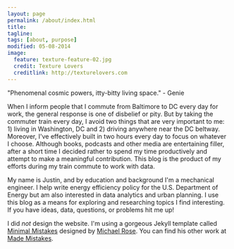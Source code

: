 ```yaml
---
layout: page
permalink: /about/index.html
title: 
tagline: 
tags: [about, purpose]
modified: 05-08-2014
image:
  feature: texture-feature-02.jpg
  credit: Texture Lovers
  creditlink: http://texturelovers.com
---
```


"Phenomenal cosmic powers, itty-bitty living space." - Genie

When I inform people that I commute from Baltimore to DC every day for work, the general response is one of disbelief or pity. But by taking the commuter train every day, I avoid two things that are very important to me: 1) living in Washington, DC and 2) driving anywhere near the DC beltway.  Moreover, I've effectively built in two hours every day to focus on whatever I choose.  Although books, podcasts and other media are entertaining filler, after a short time I decided rather to spend my time productively and attempt to make a meaningful contribution.  This blog is the product of my efforts during my train commute to work with data.

My name is Justin, and by education and background I'm a mechanical engineer.  I help write energy efficiency policy for the U.S. Department of Energy but am also interested in data analytics and urban planning.  I use this blog as a means for exploring and researching topics I find interesting.  If you have ideas, data, questions, or problems hit me up!

I did *not* design the website.  I'm using a gorgeous Jekyll template called <a href='http://mademistakes.com/articles/minimal-mistakes-jekyll-theme/'>Minimal Mistakes</a> designed by <a href='https://twitter.com/mmistakes'>Michael Rose</a>.  You can find his other work at <a href='http://www.mademistakes.com'>Made Mistakes</a>.

[^2]: Fancy avatars provided by [Brandon Mathis](http://brandonmathis.com/projects/fancy-avatars/demo/) under a [Creative Commons Attribution 3.0 License](http://creativecommons.org/licenses/by/3.0/).